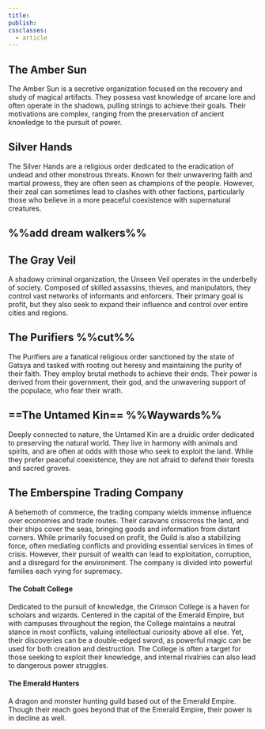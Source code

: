 ```yaml
---
title: 
publish: 
cssclasses:
  - article
---
```

## The Amber Sun
The Amber Sun is a secretive organization focused on the recovery and study of magical artifacts. They possess vast knowledge of arcane lore and often operate in the shadows, pulling strings to achieve their goals. Their motivations are complex, ranging from the preservation of ancient knowledge to the pursuit of power.
## Silver Hands
The Silver Hands are a religious order dedicated to the eradication of undead and other monstrous threats. Known for their unwavering faith and martial prowess, they are often seen as champions of the people. However, their zeal can sometimes lead to clashes with other factions, particularly those who believe in a more peaceful coexistence with supernatural creatures.
## %%add dream walkers%%
## The Gray Veil
A shadowy criminal organization, the Unseen Veil operates in the underbelly of society. Composed of skilled assassins, thieves, and manipulators, they control vast networks of informants and enforcers. Their primary goal is profit, but they also seek to expand their influence and control over entire cities and regions.
## The Purifiers %%cut%%
The Purifiers are a fanatical religious order sanctioned by the state of Gatsya and tasked with rooting out heresy and maintaining the purity of their faith. They employ brutal methods to achieve their ends. Their power is derived from their government, their god, and the unwavering support of the populace, who fear their wrath.
## ==The Untamed Kin== %%Waywards%%
Deeply connected to nature, the Untamed Kin are a druidic order dedicated to preserving the natural world. They live in harmony with animals and spirits, and are often at odds with those who seek to exploit the land. While they prefer peaceful coexistence, they are not afraid to defend their forests and sacred groves.
## The Emberspine Trading Company
A behemoth of commerce, the trading company wields immense influence over economies and trade routes. Their caravans crisscross the land, and their ships cover the seas, bringing goods and information from distant corners. While primarily focused on profit, the Guild is also a stabilizing force, often mediating conflicts and providing essential services in times of crisis. However, their pursuit of wealth can lead to exploitation, corruption, and a disregard for the environment. The company is divided into powerful families each vying for supremacy.
#### The Cobalt College
Dedicated to the pursuit of knowledge, the Crimson College is a haven for scholars and wizards. Centered in the capital of the Emerald Empire, but with campuses throughout the region, the College maintains a neutral stance in most conflicts, valuing intellectual curiosity above all else. Yet, their discoveries can be a double-edged sword, as powerful magic can be used for both creation and destruction. The College is often a target for those seeking to exploit their knowledge, and internal rivalries can also lead to dangerous power struggles.
#### The Emerald Hunters
A dragon and monster hunting guild based out of the Emerald Empire. Though their reach goes beyond that of the Emerald Empire, their power is in decline as well.

